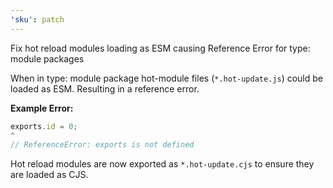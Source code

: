 ```yaml
---
'sku': patch
---
```


Fix hot reload modules loading as ESM causing Reference Error for type: module packages

When in type: module package hot-module files (`*.hot-update.js`) could be loaded as ESM.
Resulting in a reference error.

**Example Error:**

```js
exports.id = 0;
^
// ReferenceError: exports is not defined
```

Hot reload modules are now exported as `*.hot-update.cjs` to ensure they are loaded as CJS.